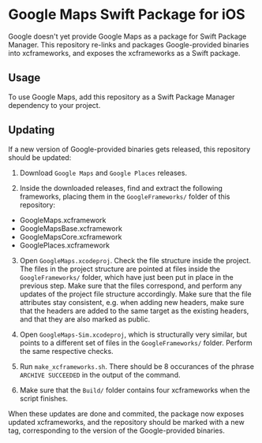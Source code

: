 # Google Maps Swift Package for iOS

Google doesn't yet provide Google Maps as a package for Swift Package Manager. This repository re-links and packages Google-provided binaries into xcframeworks, and exposes the xcframeworks as a Swift package.

## Usage

To use Google Maps, add this repository as a Swift Package Manager dependency to your project.

## Updating

If a new version of Google-provided binaries gets released, this repository should be updated:

1. Download `Google Maps` and `Google Places` releases.

2. Inside the downloaded releases, find and extract the following frameworks, placing them in the `GoogleFrameworks/` folder of this repository:
- GoogleMaps.xcframework
- GoogleMapsBase.xcframework
- GoogleMapsCore.xcframework
- GooglePlaces.xcframework

3. Open `GoogleMaps.xcodeproj`. Check the file structure inside the project. The files in the project structure are pointed at files inside the `GoogleFrameworks/` folder, which have just been put in place in the previous step. Make sure that the files correspond, and perform any updates of the project file structure accordingly. Make sure that the file attributes stay consistent, e.g. when adding new headers, make sure that the headers are added to the same target as the existing headers, and that they are also marked as public.

4. Open `GoogleMaps-Sim.xcodeproj`, which is structurally very similar, but points to a different set of files in the `GoogleFrameworks/` folder. Perform the same respective checks.

5. Run `make_xcframeworks.sh`. There should be 8 occurances of the phrase `ARCHIVE SUCCEEDED` in the output of the command.

6. Make sure that the `Build/` folder contains four xcframeworks when the script finishes.

When these updates are done and commited, the package now exposes updated xcframeworks, and the repository should be marked with a new tag, corresponding to the version of the Google-provided binaries.
